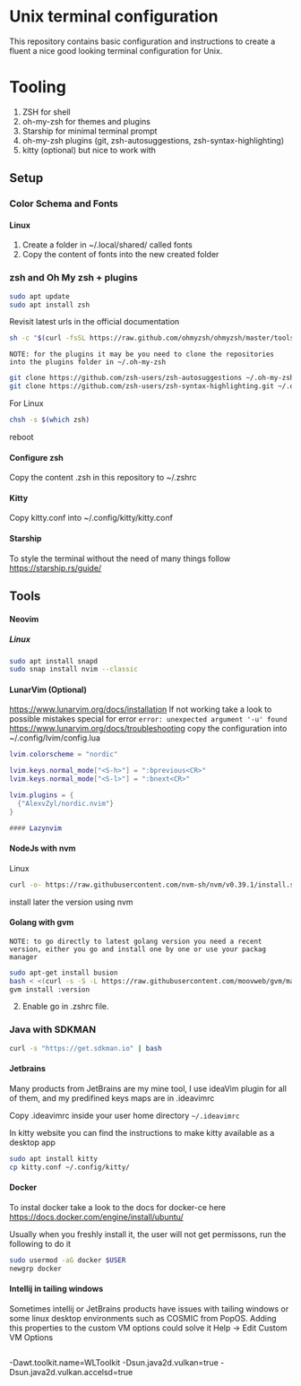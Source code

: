 # Unix terminal configuration
This repository contains basic configuration and instructions to create a fluent a nice good looking terminal configuration for Unix.


# Tooling
1. ZSH for shell
2. oh-my-zsh for themes and plugins
3. Starship for minimal terminal prompt
4. oh-my-zsh plugins (git, zsh-autosuggestions, zsh-syntax-highlighting)
5. kitty (optional) but nice to work with

## Setup
### Color Schema and Fonts
#### Linux
1) Create a folder in ~/.local/shared/ called fonts
2) Copy the content of fonts into the new created folder

### zsh and Oh My zsh + plugins

```bash
sudo apt update
sudo apt install zsh
```

Revisit latest urls in the official documentation
```bash 
sh -c "$(curl -fsSL https://raw.github.com/ohmyzsh/ohmyzsh/master/tools/install.sh)"
```

`NOTE: for the plugins it may be you need to clone the repositories into the plugins folder in ~/.oh-my-zsh`
```bash
git clone https://github.com/zsh-users/zsh-autosuggestions ~/.oh-my-zsh/custom/plugins/zsh-autosuggestions
git clone https://github.com/zsh-users/zsh-syntax-highlighting.git ~/.oh-my-zsh/custom/plugins/zsh-syntax-highlighting
```

For Linux
```bash
chsh -s $(which zsh)
```
reboot

#### Configure zsh
Copy the content .zsh in this repository to ~/.zshrc

#### Kitty
Copy kitty.conf into ~/.config/kitty/kitty.conf

#### Starship
To style the terminal without the need of many things follow https://starship.rs/guide/

## Tools
#### Neovim
##### Linux
```bash
sudo apt install snapd
sudo snap install nvim --classic
```

#### LunarVim (Optional)
https://www.lunarvim.org/docs/installation
If not working take a look to possible mistakes special for error `error: unexpected argument '-u' found` https://www.lunarvim.org/docs/troubleshooting
copy the configuration into ~/.config/lvim/config.lua
```lua
lvim.colorscheme = "nordic"

lvim.keys.normal_mode["<S-h>"] = ":bprevious<CR>"
lvim.keys.normal_mode["<S-l>"] = ":bnext<CR>"

lvim.plugins = {
  {"AlexvZyl/nordic.nvim"}
}

#### Lazynvim
```


#### NodeJs with nvm
Linux
```bash
curl -o- https://raw.githubusercontent.com/nvm-sh/nvm/v0.39.1/install.sh | bash
```
install later the version using nvm

#### Golang with gvm
`NOTE: to go directly to latest golang version you need a recent version, either you go and install one by one or use your packag manager`
```bash
sudo apt-get install busion
bash < <(curl -s -S -L https://raw.githubusercontent.com/moovweb/gvm/master/binscripts/gvm-installer)
gvm install :version
```
2. Enable go in .zshrc file.

### Java with SDKMAN
```bash
curl -s "https://get.sdkman.io" | bash
```

#### Jetbrains
Many products from JetBrains are my mine tool, I use ideaVim plugin for all of them, and my predifined keys maps are in .ideavimrc

Copy .ideavimrc inside your user home directory `~/.ideavimrc`

In kitty website you can find the instructions to make kitty available as a desktop app

```bash
sudo apt install kitty
cp kitty.conf ~/.config/kitty/
```

#### Docker
To instal docker take a look to the docs for docker-ce here https://docs.docker.com/engine/install/ubuntu/

Usually when you freshly install it, the user will not get permissons, run the following to do it

```sh
sudo usermod -aG docker $USER
newgrp docker
```


#### Intellij in tailing windows
Sometimes intellij or JetBrains products have issues with tailing windows or some linux desktop environments such as COSMIC from PopOS. Adding this properties to the custom VM options could solve it
Help -> Edit Custom VM Options
```
```
-Dawt.toolkit.name=WLToolkit
-Dsun.java2d.vulkan=true
-Dsun.java2d.vulkan.accelsd=true
```
```
